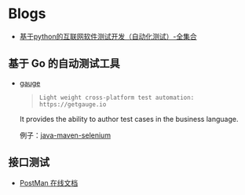 # Blogs

* [基于python的互联网软件测试开发（自动化测试）-全集合](http://www.cnblogs.com/beer/p/6381327.html)

## 基于 Go 的自动测试工具

* [gauge](https://github.com/getgauge/gauge)
  > `Light weight cross-platform test automation: https://getgauge.io`

  It provides the ability to author test cases in the business language.

  例子：[java-maven-selenium](https://github.com/getgauge-examples/java-maven-selenium)

## 接口测试

* [PostMan 在线文档](https://www.getpostman.com/docs/postman/mock_servers/mocking_with_examples)

